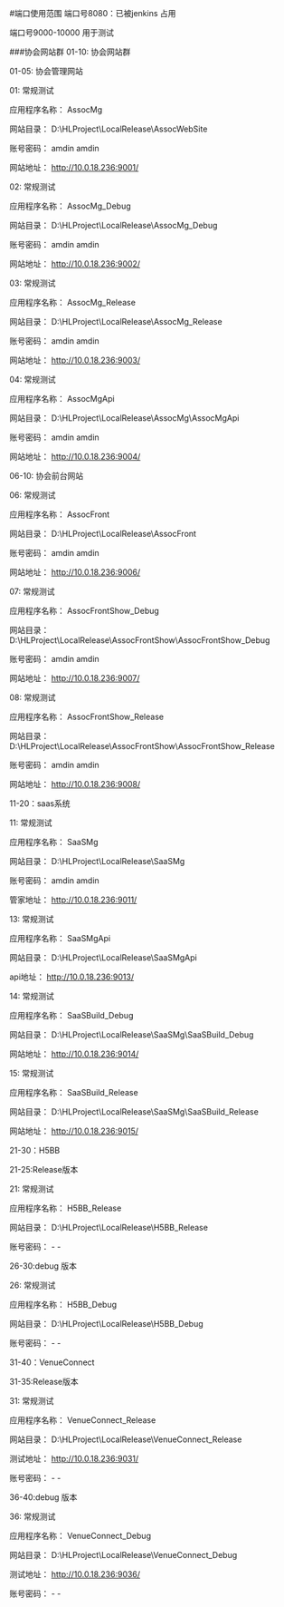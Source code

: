 #端口使用范围
端口号8080：已被jenkins 占用

端口号9000-10000 用于测试

###协会网站群
01-10: 协会网站群

01-05: 协会管理网站

 01: 常规测试

 应用程序名称： AssocMg

 网站目录： D:\HLProject\LocalRelease\AssocWebSite

 账号密码： amdin amdin

 网站地址： http://10.0.18.236:9001/

 02: 常规测试

 应用程序名称： AssocMg_Debug

 网站目录： D:\HLProject\LocalRelease\AssocMg_Debug

 账号密码： amdin amdin

 网站地址： http://10.0.18.236:9002/

 03: 常规测试

 应用程序名称： AssocMg_Release

 网站目录： D:\HLProject\LocalRelease\AssocMg_Release

 账号密码： amdin amdin

 网站地址： http://10.0.18.236:9003/

 04: 常规测试

 应用程序名称： AssocMgApi

 网站目录： D:\HLProject\LocalRelease\AssocMg\AssocMgApi

 账号密码： amdin amdin

 网站地址： http://10.0.18.236:9004/

06-10: 协会前台网站

 06: 常规测试

 应用程序名称： AssocFront

 网站目录： D:\HLProject\LocalRelease\AssocFront

 账号密码： amdin amdin

 网站地址： http://10.0.18.236:9006/

 07: 常规测试

 应用程序名称： AssocFrontShow_Debug

 网站目录： D:\HLProject\LocalRelease\AssocFrontShow\AssocFrontShow_Debug

 账号密码： amdin amdin

 网站地址： http://10.0.18.236:9007/

 08: 常规测试

 应用程序名称： AssocFrontShow_Release

 网站目录： D:\HLProject\LocalRelease\AssocFrontShow\AssocFrontShow_Release

 账号密码： amdin amdin

 网站地址： http://10.0.18.236:9008/

11-20：saas系统

 11: 常规测试

 应用程序名称： SaaSMg

 网站目录： D:\HLProject\LocalRelease\SaaSMg

 账号密码： amdin amdin

 管家地址： http://10.0.18.236:9011/

 13: 常规测试

 应用程序名称： SaaSMgApi

 网站目录： D:\HLProject\LocalRelease\SaaSMgApi

 api地址： http://10.0.18.236:9013/

 14: 常规测试

 应用程序名称： SaaSBuild_Debug

 网站目录： D:\HLProject\LocalRelease\SaaSMg\SaaSBuild_Debug

 网站地址： http://10.0.18.236:9014/

 15: 常规测试

 应用程序名称： SaaSBuild_Release

 网站目录： D:\HLProject\LocalRelease\SaaSMg\SaaSBuild_Release

 网站地址： http://10.0.18.236:9015/

21-30：H5BB

 21-25:Release版本

 21: 常规测试

 应用程序名称： H5BB_Release

 网站目录： D:\HLProject\LocalRelease\H5BB_Release

 账号密码： - -

 26-30:debug 版本

 26: 常规测试

 应用程序名称： H5BB_Debug

 网站目录： D:\HLProject\LocalRelease\H5BB_Debug

 账号密码： - -

31-40：VenueConnect

 31-35:Release版本

 31: 常规测试

 应用程序名称： VenueConnect_Release

 网站目录： D:\HLProject\LocalRelease\VenueConnect_Release

 测试地址： http://10.0.18.236:9031/

 账号密码： - -

 36-40:debug 版本

 36: 常规测试

 应用程序名称： VenueConnect_Debug

 网站目录： D:\HLProject\LocalRelease\VenueConnect_Debug

 测试地址： http://10.0.18.236:9036/

 账号密码： - -


